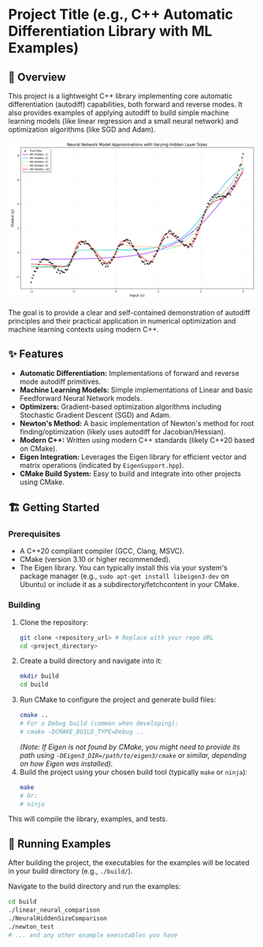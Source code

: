 # Project Title (e.g., C++ Automatic Differentiation Library with ML Examples)

## 🚀 Overview

This project is a lightweight C++ library implementing core automatic differentiation (autodiff) capabilities, both forward and reverse modes. It also provides examples of applying autodiff to build simple machine learning models (like linear regression and a small neural network) and optimization algorithms (like SGD and Adam).

![One Layer Deep Learning](docs/model_comparison_hidden_sweep.png)


The goal is to provide a clear and self-contained demonstration of autodiff principles and their practical application in numerical optimization and machine learning contexts using modern C++.

## ✨ Features

* **Automatic Differentiation:** Implementations of forward and reverse mode autodiff primitives.
* **Machine Learning Models:** Simple implementations of Linear and basic Feedforward Neural Network models.
* **Optimizers:** Gradient-based optimization algorithms including Stochastic Gradient Descent (SGD) and Adam.
* **Newton's Method:** A basic implementation of Newton's method for root finding/optimization (likely uses autodiff for Jacobian/Hessian).
* **Modern C++:** Written using modern C++ standards (likely C++20 based on CMake).
* **Eigen Integration:** Leverages the Eigen library for efficient vector and matrix operations (indicated by `EigenSupport.hpp`).
* **CMake Build System:** Easy to build and integrate into other projects using CMake.

## 🏗️ Getting Started

### Prerequisites

* A C++20 compliant compiler (GCC, Clang, MSVC).
* CMake (version 3.10 or higher recommended).
* The Eigen library. You can typically install this via your system's package manager (e.g., `sudo apt-get install libeigen3-dev` on Ubuntu) or include it as a subdirectory/fetchcontent in your CMake.

### Building

1.  Clone the repository:
    ```bash
    git clone <repository_url> # Replace with your repo URL
    cd <project_directory>
    ```
2.  Create a build directory and navigate into it:
    ```bash
    mkdir build
    cd build
    ```
3.  Run CMake to configure the project and generate build files:
    ```bash
    cmake ..
    # For a Debug build (common when developing):
    # cmake -DCMAKE_BUILD_TYPE=Debug ..
    ```
    *(Note: If Eigen is not found by CMake, you might need to provide its path using `-DEigen3_DIR=/path/to/eigen3/cmake` or similar, depending on how Eigen was installed).*
4.  Build the project using your chosen build tool (typically `make` or `ninja`):
    ```bash
    make
    # Or:
    # ninja
    ```

This will compile the library, examples, and tests.

## 🏃 Running Examples

After building the project, the executables for the examples will be located in your build directory (e.g., `./build/`).

Navigate to the build directory and run the examples:

```bash
cd build
./linear_neural_comparison
./NeuralHiddenSizeComparison
./newton_test
# ... and any other example executables you have
